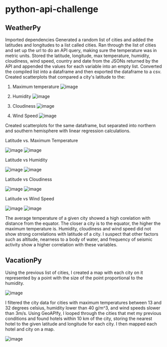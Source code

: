 # python-api-challenge

## WeatherPy

Imported dependencies
Generated a random list of cities and added the latitudes and longitudes to a list called cities.
Ran through the list of cities and set up the url to do an API query, making sure the temperature was in metric units.
Stored the latitude, longitude, max temperature, humidity, cloudiness, wind speed, country and date from the JSONs returned by the API and appended the values for each variable into an empty list.
Converted the compiled list into a dataframe and then exported the dataframe to a csv.
Created scatterplots that compared a city's latitude to the: 
  1. Maximum temperature ![image](https://github.com/Chemistasaurus/python-api-challenge/assets/132176159/579999d6-7efe-46e5-b680-b61ceb61747d)

  2. Humidity ![image](https://github.com/Chemistasaurus/python-api-challenge/assets/132176159/ad9dbdc9-98c8-4247-890f-3b7d2cd669e7)

  3. Cloudiness ![image](https://github.com/Chemistasaurus/python-api-challenge/assets/132176159/ffe543ea-d445-4f2b-b135-e456f3e4bdc4)

  4. Wind Speed ![image](https://github.com/Chemistasaurus/python-api-challenge/assets/132176159/1616e30b-b6d6-432b-b9d5-06638e6fec7e)

Created scatterplots for the same dataframe, but separated into northern and southern hemisphere with linear regression calculations.

Latitude vs. Maximum Temperature

![image](https://github.com/Chemistasaurus/python-api-challenge/assets/132176159/79fcb4e1-761e-48e4-abb1-c0307b568119)    ![image](https://github.com/Chemistasaurus/python-api-challenge/assets/132176159/709fcaca-523a-42e6-ad19-816d24eb59a9)

Latitude vs Humidity

![image](https://github.com/Chemistasaurus/python-api-challenge/assets/132176159/666e5ecb-69b3-49d5-9103-dcb818a692c6)    ![image](https://github.com/Chemistasaurus/python-api-challenge/assets/132176159/4b6b0a3e-f934-4246-a123-b57b3f7ecc09)


Latitude vs Cloudiness

![image](https://github.com/Chemistasaurus/python-api-challenge/assets/132176159/e485291d-916d-4931-bbe4-279420cecbd7)    ![image](https://github.com/Chemistasaurus/python-api-challenge/assets/132176159/e277f118-d9c2-4f7b-9a77-ab04e423ff1d)


Latitude vs Wind Speed

![image](https://github.com/Chemistasaurus/python-api-challenge/assets/132176159/fade5236-ccdc-4513-bbb3-ef0da559612d)    ![image](https://github.com/Chemistasaurus/python-api-challenge/assets/132176159/ec0552d2-b9e8-406f-9e09-4faa0e9e8bfa)


The average temperature of a given city showed a high corelation with distance from the equator. The closer a city is to the equator, the higher the maximum temperature is. Humidity, cloudiness and wind speed did not show strong correlations with latitude of a city. 
I suspect that other factors such as altitude, nearness to a body of water, and frequency of seismic activity show a higher correlation with these variables.


## VacationPy
Using the previous list of cities, I created a map with each city on it represented by a point with the size of the point proportional to the humidity.


![image](https://github.com/Chemistasaurus/python-api-challenge/assets/132176159/65148cc6-5bdf-49da-b716-1c3cda9e8efa)



I filtered the city data for cities with maximum temperatures between 13 and 32 degrees celsius, humidity lower than 40 g/m^3, and wind speeds slower than 3m/s.
Using GeoAPIfy, I looped through the cities that met my previous conditions and found hotels within 10 km of the city, storing the nearest hotel to the given latitude and longitude for each city. 
I then mapped each hotel and city on a map.

![image](https://github.com/Chemistasaurus/python-api-challenge/assets/132176159/4be8bd3a-fe03-4501-aa4f-b5ffefacdf3c)





